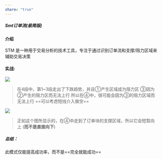 ```yaml
---
share: "true"
---
```



##### Smt订单流(极简版)

#### 介绍
STM 是一种用于交易分析的技术工具，专注于通过识别订单流和支撑/阻力区域来辅助交易决策
#### 实战:

![](/img/Pasted%20image%2020250315185725.png)

> 在4段中，第1~3段走出了下跌趋势，并且①产生区域成为阻力区
> ③因为②产生的阻力区而无法上行
> 所以在④中，很可能会因为③的阻力区域而无法上行 ==可以考虑短线介入做空==


![](/img/Pasted%20image%2020250315185743.png)

> 正如这个图所显示的，在④中走到了订单块的支撑区域，所以它会短暂向上 (**而不是直接向下**)

##### 总结：
此模式仅能提高成功率，而不是==完全就能成功==